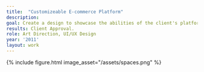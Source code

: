 ```yaml
---
title:  "Customizeable E-commerce Platform"
description: 
goal: Create a design to showcase the abilities of the client's platform. 
results: Client Approval. 
role: Art Direction, UI/UX Design
year: '2011'
layout: work
---
```


{% include figure.html image_asset="/assets/spaces.png" %}
